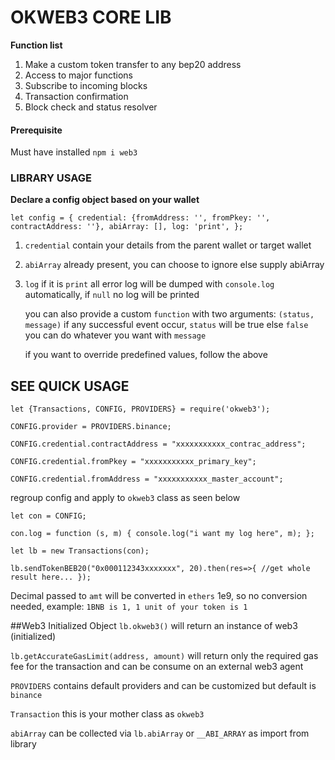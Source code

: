 # **OKWEB3 CORE LIB**
**Function list**
1. Make a custom token transfer to any bep20 address
2. Access to major functions
3. Subscribe to incoming blocks
4. Transaction confirmation
5. Block check and status resolver

#### Prerequisite
Must have installed `npm i web3`

### **LIBRARY USAGE**
**Declare a config object based on your wallet**

`let config = {
     credential: {fromAddress: '', fromPkey: '', contractAddress: ''},
     abiArray: [],
     log: 'print',
 };`
 1. `credential` contain your details from the parent wallet or target wallet
 
 2. `abiArray` already present, you can choose to ignore else supply abiArray
 
 3. `log` if it is `print` all error log will be dumped with `console.log`  automatically, if `null` no log will be printed
    
     you can also provide a custom `function` with two arguments: `(status, message)`
     if any successful event occur, `status` will be true else `false`
     you can do whatever you want with `message`
     
     if you want to override predefined values, follow the above
     
  ## SEE QUICK USAGE
  
  `let {Transactions, CONFIG, PROVIDERS} = require('okweb3');`
  
  `CONFIG.provider = PROVIDERS.binance;`
  
  `CONFIG.credential.contractAddress = "xxxxxxxxxxx_contrac_address";`
  
  `CONFIG.credential.fromPkey = "xxxxxxxxxxx_primary_key";`
  
  `CONFIG.credential.fromAddress = "xxxxxxxxxxx_master_account";`
  
  regroup config and apply to `okweb3` class as seen below
  
  `let con = CONFIG;`
  
  `con.log = function (s, m) {
       console.log("i want my log here", m);
   };`
   
   `let lb = new Transactions(con);`
   
   
   `lb.sendTokenBEB20("0x000112343xxxxxxx", 20).then(res=>{
       //get whole result here...
   });`
   
   Decimal passed to `amt` will be converted in `ethers` 1e9, so no conversion needed,
   example: `1BNB is 1, 1 unit of your token is 1` 
   
   ##Web3 Initialized Object
   `lb.okweb3()` will return an instance of web3 (initialized)
   
   `lb.getAccurateGasLimit(address, amount)` will return only the required gas fee for the transaction and can be consume on an external web3 agent
   
   `PROVIDERS` contains default providers and can be customized but default is `binance`
   
   `Transaction` this is your mother class as `okweb3`
   
   `abiArray` can be collected via `lb.abiArray` or `__ABI_ARRAY` as  import from library   
   
